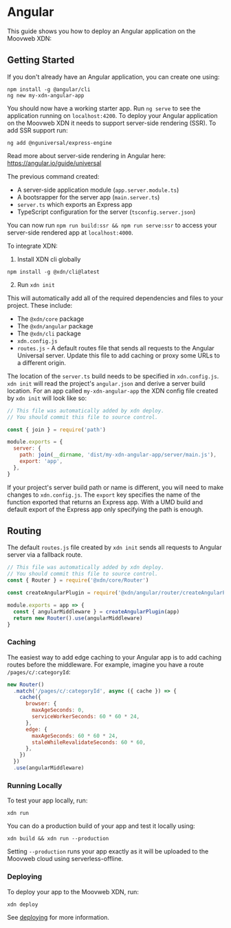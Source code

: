 # Angular

This guide shows you how to deploy an Angular application on the Moovweb XDN:

## Getting Started

If you don't already have an Angular application, you can create one using:

```
npm install -g @angular/cli
ng new my-xdn-angular-app
```

You should now have a working starter app. Run `ng serve` to see the application running on `localhost:4200`.
To deploy your Angular application on the Moovweb XDN it needs to support server-side rendering (SSR). To add SSR support run:

```
ng add @nguniversal/express-engine
```

Read more about server-side rendering in Angular here: https://angular.io/guide/universal

The previous command created:

- A server-side application module (`app.server.module.ts`)
- A bootsrapper for the server app (`main.server.ts`)
- `server.ts` which exports an Express app
- TypeScript configuration for the server (`tsconfig.server.json`)

You can now run `npm run build:ssr && npm run serve:ssr` to access your server-side rendered app at `localhost:4000`.

To integrate XDN:

1. Install XDN cli globally

```
npm install -g @xdn/cli@latest
```

2. Run `xdn init`

This will automatically add all of the required dependencies and files to your project. These include:

- The `@xdn/core` package
- The `@xdn/angular` package
- The `@xdn/cli` package
- `xdn.config.js`
- `routes.js` - A default routes file that sends all requests to the Angular Universal server. Update this file to add caching or proxy some URLs to a different origin.

The location of the `server.ts` build needs to be specified in `xdn.config.js`. `xdn init` will read the project's `angular.json` and derive a server build location. For an app called `my-xdn-angular-app` the XDN config file created by `xdn init` will look like so:

```js
// This file was automatically added by xdn deploy.
// You should commit this file to source control.

const { join } = require('path')

module.exports = {
  server: {
    path: join(__dirname, 'dist/my-xdn-angular-app/server/main.js'),
    export: 'app',
  },
}
```

If your project's server build path or name is different, you will need to make changes to `xdn.config.js`. The `export` key specifies the name of the function exported that returns an Express app. With a UMD build and default export of the Express app only specifying the path is enough.

## Routing

The default `routes.js` file created by `xdn init` sends all requests to Angular server via a fallback route.

```js
// This file was automatically added by xdn deploy.
// You should commit this file to source control.
const { Router } = require('@xdn/core/Router')

const createAngularPlugin = require('@xdn/angular/router/createAngularPlugin')

module.exports = app => {
  const { angularMiddleware } = createAngularPlugin(app)
  return new Router().use(angularMiddleware)
}
```

### Caching

The easiest way to add edge caching to your Angular app is to add caching routes before the middleware. For example,
imagine you have a route `/pages/c/:categoryId`:

```js
new Router()
  .match('/pages/c/:categoryId', async ({ cache }) => {
    cache({
      browser: {
        maxAgeSeconds: 0,
        serviceWorkerSeconds: 60 * 60 * 24,
      },
      edge: {
        maxAgeSeconds: 60 * 60 * 24,
        staleWhileRevalidateSeconds: 60 * 60,
      },
    })
  })
  .use(angularMiddleware)
```

### Running Locally

To test your app locally, run:

```
xdn run
```

You can do a production build of your app and test it locally using:

```
xdn build && xdn run --production
```

Setting `--production` runs your app exactly as it will be uploaded to the Moovweb cloud using serverless-offline.

### Deploying

To deploy your app to the Moovweb XDN, run:

```
xdn deploy
```

See [deploying](deploying) for more information.
